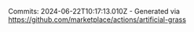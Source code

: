 Commits: 2024-06-22T10:17:13.010Z - Generated via https://github.com/marketplace/actions/artificial-grass
<br>
